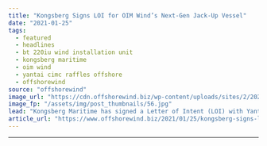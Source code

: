 ```yaml
---
title: "Kongsberg Signs LOI for OIM Wind’s Next-Gen Jack-Up Vessel"
date: "2021-01-25"
tags: 
  - featured
  - headlines
  - bt 220iu wind installation unit
  - kongsberg maritime
  - oim wind
  - yantai cimc raffles offshore
  - offshorewind
source: "offshorewind"
image_url: "https://cdn.offshorewind.biz/wp-content/uploads/sites/2/2021/01/25110017/BT-220IU_OIM-Wind.jpg"
image_fp: "/assets/img/post_thumbnails/56.jpg"
lead: "Kongsberg Maritime has signed a Letter of Intent (LOI) with Yantai CIMC Raffles Offshore"
article_url: "https://www.offshorewind.biz/2021/01/25/kongsberg-signs-loi-for-oim-winds-next-gen-jack-up-vessel/"
---
```


---
